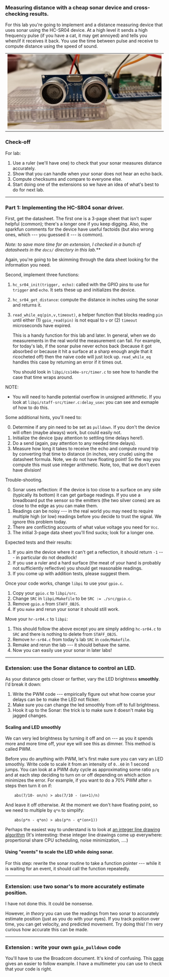 ### Measuring distance with a cheap sonar device and cross-checking results.
	
For this lab you're going to implement and a distance measuring device
that uses sonar using the HC-SR04 device.  At a high level it sends a
high frequency pulse (if you have a cat, it may get annoyed) and tells
you when/if it receives it back.  You use the time between pulse and
receive to compute distance using the speed of sound.

<table><tr><td>
  <img src="images/hc-sr04.jpg"/>
</td></tr></table>

### Check-off

For lab:
   1. Use a ruler (we'll have one) to check that your sonar measures distance accurately.
   2. Show that you can handle when your sonar does not hear an echo back.
   3. Compute checksums and compare to everyone else.
   4. Start doing one of the extensions so we have an idea of what's best to do for
      next lab.

----------------------------------------------------------------------
### Part 1: Implementing the HC-SR04 sonar driver.

First, get the datasheet.  The first one is a 3-page sheet that isn't
super helpful (common); there's a longer one if you keep digging.
Also, the sparkfun comments for the device have useful factoids (but
also wrong ones, which --- you guessed it --- is common).

*Note: to save more time for an extension, I checked in a bunch of
datasheets in the `docs/` directory in this lab.***

Again, you're going to be skimming through the data sheet looking
for the information you need.

Second, implement three functions:
 1. `hc_sr04_init(trigger, echo)`: called with the GPIO pins to use for 
    `trigger` and `echo`.  It sets these up and initializes the device.
 2. `hc_sr04_get_distance`: compute the distance in inches using the sonar
     and returns it.
 3. `read_while_eq(pin,v,timeout)`, a helper function that blocks reading `pin`
     until either (1) `gpio_read(pin)` is not equal to `v` or (2) `timeout`
     microseconds have expired.   

     This is a handy function for this lab and later.  In general, when
     we do measurements in the real world the measurement can fail.
     For example, for today's lab, if the sonar pulse never echos back
     (because it got absorbed or because it hit a surface at a sharp
     enough  angle that it ricocheted off) then the naive code will just
     lock up.  `read_while_eq` handles this case by returning an error
     if it times out.

     You should look in `libpi/cs140e-src/timer.c` to see how to handle
     the case that time wraps around.

NOTE:
  - You will need to handle potential overflow in unsigned arithmetic.
    If you look at `libpi/staff-src/timer.c:delay_usec`  you can see
    and exmaple of how to do this.

Some additional hints, you'll need to:

 0. Determine if any pin need to be set as `pulldown`.  If you don't 
    the device will often (maybe always) work, but could easily not.
 1. Initialize the device (pay attention to settling time delays here!).
 2. Do a send (again, pay attention to any needed time delays).
 3. Measure how long it takes to receive the echo and compute round trip
    by converting that time to distance (in inches, very crude) using
    the datasheet formula.  Note, we do not have floating point!  So the
    way you compute this must use integer arithmetic.  Note, too, that
    we don't even have division!

Trouble-shooting.

  0. Sonar uses reflection: if the device is too close to a surface on any side (typically
     its bottom) it can get garbage readings.  If you use a breadboard put the sensor so the emitters
     (the two silver cones) are as close to the edge as you can make them.
  1. Readings can be noisy --- in the real world you may need to require multiple
     high (or low) readings before you decide to trust the signal.  We ignore this problem today.
  2. There are conflicting accounts of what value voltage you need for `Vcc`.
  3. The initial 3-page data sheet you'll find sucks; look for a longer one. 

Expected tests and their results:
  1. If you aim the device where it can't get a reflection, it should return `-1` --- in 
     particular do not deadlock!
  2. If you use a ruler and a hard surface (the meat of your hand is probably not sufficiently
     reflective) you should get reasonable readings.
  3. If you come up with addition tests, please suggest them.


Once your code works, change `libpi` to use your `gpio.c`.
  1. Copy your `gpio.c` to `libpi/src`.
  2. Change `SRC` in `libpi/Makefile` to be `SRC := ./src/gpio.c`.
  3. Remove `gpio.o` from `STAFF_OBJS`.
  4. If you `make` and rerun your sonar it should still work.

Move your `hr-sr04.c` to `libpi`:
  1. This should follow the above except you are simply adding `hc-sr04.c` to
     `SRC` and there is nothing to delete from `STAFF_OBJS`.
  2. Remove `hr-sr04.c` from today's lab `SRC` in `code/Makefile`.
  3. Remake and rerun the lab --- it should behave the same.
  4. Now you can easily use your sonar in later labs!

----------------------------------------------------------------------
### Extension: use the Sonar distance to control an LED.

As your distance gets closer or farther,  vary the LED brightness **smoothly**.
I'd break it down:

   1. Write the PWM code --- empirically figure out what how coarse your
      delays can be to make the LED not flicker.
   2. Make sure you can change the led smoothly from off to full brightness.
   3. Hook it up to the Sonar: the trick is to make sure it doesn't make big jagged
      changes.


#### Scaling and LED smoothly

We can very led brightness by turning it off and on --- as you it spends
more and more time off, your eye will see this as dimmer.  This method
is called PWM.

Before you do anything with PWM, let's first make sure you can vary
an LED smoothly.  Write code to scale it from an intensity of `0..60`
in 1 second jumps.   You can look at a PWM duty cycle as approximating
some ratio `p/q` and at each step deciding to turn on or off depending on
which action minimizes the error.  For example, if you want to do a 70%
PWM after `n` steps then turn it on if:

        abs(7/10- on/n) > abs(7/10 - (on+1)/n)

And leave it off otherwise.  At the moment we don't have floating point,
so we need to multiple by `q*n` to simplify:

        abs(p*n - q*on) > abs(p*n - q*(on+1))



Perhaps the easiest way to understand is to look at 
[an integer line drawing algorithm](https://rosettacode.org/wiki/Bitmap/Bresenham%27s_line_algorithm) (It's interesting: these integer
line drawings come up everywhere: propertional share CPU scheduling,
noise minimization, ....)


#### Using "events" to scale the LED while doing sonar.

For this step: rewrite the sonar routine to take a function pointer ---
while it is waiting for an event, it should call the function repeatedly.

----------------------------------------------------------------------
### Extension: use two sonar's to more accurately estimate position.

I have not done this. It could be nonsense.

However, *in theory* you can use the readings from two sonar to accurately
estimate position (just as you do with your eyes).  If you track position
over time, you can get velocity, and predicted movement.  Try doing this!
I'm very curious how accurate this can be made.


----------------------------------------------------------------------
### Extension : write your own `gpio_pulldown` code 

You'll have to use the Broadcom document. It's kind of confusing.  This
[page](http://what-when-how.com/Tutorial/topic-334jc9v/Raspberry-Pi-Hardware-Reference-126.html)
gives an easier to follow example.  I have a multimeter you can use to check that your
code is right.
